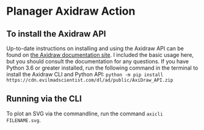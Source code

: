 # Planager Axidraw Action

## To install the Axidraw API

Up-to-date instructions on installing and using the Axidraw API can be found on
[the Axidraw documentation site](https://axidraw.com/doc/py_api/). I included
the basic usage here, but you should consult the documentation for any
questions. If you have Python 3.6 or greater installed, run the following
command in the terminal to install the Axidraw CLI and Python API:
`python -m pip install https://cdn.evilmadscientist.com/dl/ad/public/AxiDraw_API.zip`

## Running via the CLI

To plot an SVG via the commandline, run the command `axicli FILENAME.svg`.
